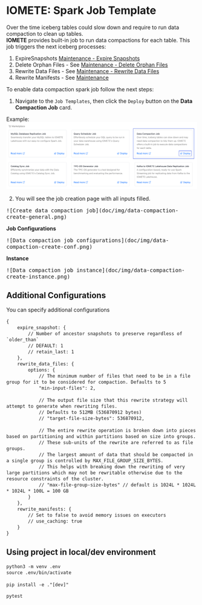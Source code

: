 # IOMETE: Spark Job Template

Over the time iceberg tables could slow down and require to run data compaction to clean up tables.  
**IOMETE** provides built-in job to run data compactions for each table. This job triggers the next iceberg processes:

1. ExpireSnapshots [Maintenance - Expire Snapshots](https://iomete.com/resources/reference/iceberg-tables/maintenance#expire-snapshots)
2. Delete Orphan Files - See [Maintenance - Delete Orphan Files](https://iomete.com/resources/reference/iceberg-tables/maintenance#delete-orphan-files)
3. Rewrite Data Files - See [Maintenance - Rewrite Data Files](https://iomete.com/resources/reference/iceberg-tables/maintenance#compact-data-files)
4. Rewrite Manifests - See [Maintenance](https://iomete.com/resources/reference/iceberg-tables/maintenance#rewrite-manifests)

To enable data compaction spark job follow the next steps:

1. Navigate to the `Job Templates`, then click the `Deploy` button on the **Data Compaction Job** card.

<!-- 1. In the left sidebar menu choose `Spark Jobs`
1. `Create` new job
1. Fill the form with below values:
   - Docker Image: `iomete/iomete_data_compaction:1.0.0`
   - Main application file: `local:///app/driver.py`
   - Main class: _Leave empty_ -->

Example:
<kbd>
![IOMETE data compaction job](doc/img/data-compaction-card.png)
</kbd>

2. You will see the job creation page with all inputs filled.

<kbd>
![Create data compaction job](doc/img/data-compaction-create-general.png)
</kbd>

**Job Configurations**

<kbd>
![Data compaction job configurations](doc/img/data-compaction-create-conf.png)
</kbd>

**Instance**

<kbd>
![Data compaction job instance](doc/img/data-compaction-create-instance.png)
</kbd>

## Additional Configurations

You can specify additional configurations

```
{
    expire_snapshot: {
        // Number of ancestor snapshots to preserve regardless of `older_than`
        // DEFAULT: 1
        // retain_last: 1
    },
    rewrite_data_files: {
        options: {
            // The minimum number of files that need to be in a file group for it to be considered for compaction. Defaults to 5
            "min-input-files": 2,

            // The output file size that this rewrite strategy will attempt to generate when rewriting files.
            // Defaults to 512MB (536870912 bytes)
            // "target-file-size-bytes": 536870912,

            // The entire rewrite operation is broken down into pieces based on partitioning and within partitions based on size into groups.
            // These sub-units of the rewrite are referred to as file groups.
            // The largest amount of data that should be compacted in a single group is controlled by MAX_FILE_GROUP_SIZE_BYTES.
            // This helps with breaking down the rewriting of very large partitions which may not be rewritable otherwise due to the resource constraints of the cluster.
            // "max-file-group-size-bytes" // default is 1024L * 1024L * 1024L * 100L = 100 GB
        }
    },
    rewrite_manifests: {
        // Set to false to avoid memory issues on executors
        // use_caching: true
    }
}
```

## Using project in local/dev environment

```shell
python3 -m venv .env
source .env/bin/activate

pip install -e ."[dev]"
```

```shell
pytest
```
